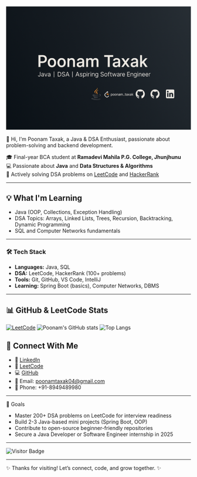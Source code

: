![Poonam's Banner](https://raw.githubusercontent.com/poonam04-taxak/poonam04-taxak/main/github_banner.png)





👋 Hi, I'm Poonam Taxak, a Java & DSA Enthusiast, passionate about problem-solving and backend development.

🎓 Final-year BCA student at **Ramadevi Mahila P.G. College, Jhunjhunu**  
💻 Passionate about **Java** and **Data Structures & Algorithms**  
🌱 Actively solving DSA problems on [LeetCode](https://leetcode.com/poonam_taxak) and [HackerRank](https://www.hackerrank.com/poonamtaxak04)

---

## 💡 What I'm Learning

- Java (OOP, Collections, Exception Handling)  
- DSA Topics: Arrays, Linked Lists, Trees, Recursion, Backtracking, Dynamic Programming  
- SQL and Computer Networks fundamentals  

---

### 🛠️ Tech Stack
- **Languages:** Java, SQL
- **DSA:** LeetCode, HackerRank (100+ problems)
- **Tools:** Git, GitHub, VS Code, IntelliJ
- **Learning:** Spring Boot (basics), Computer Networks, DBMS

 ---- 

 ## 📊 GitHub & LeetCode Stats

[![LeetCode](https://img.shields.io/badge/LeetCode-150%2B_solved-orange)](https://leetcode.com/poonam_taxak/)
![Poonam's GitHub stats](https://github-readme-stats.vercel.app/api?username=poonam04-taxak&show_icons=true&theme=tokyonight)
![Top Langs](https://github-readme-stats.vercel.app/api/top-langs/?username=poonam04-taxak&layout=compact&theme=tokyonight)



## 🔗 Connect With Me

- 💼 [LinkedIn](https://www.linkedin.com/in/poonam-taxak-b69822366)  
- 🧠 [LeetCode](https://leetcode.com/poonam_taxak)  
- 💻 [GitHub](https://github.com/poonam04-taxak)  
- 📧 Email: poonamtaxak04@gmail.com  
- 📱 Phone: +91-8949489980  

---



🎯 Goals
- Master 200+ DSA problems on LeetCode for interview readiness
- Build 2-3 Java-based mini projects (Spring Boot, OOP)
- Contribute to open-source beginner-friendly repositories
- Secure a Java Developer or Software Engineer internship in 2025

---

![Visitor Badge](https://komarev.com/ghpvc/?username=poonam04-taxak&label=Profile%20Views&color=0e75b6&style=flat)

---

✨ Thanks for visiting! Let’s connect, code, and grow together. ✨
